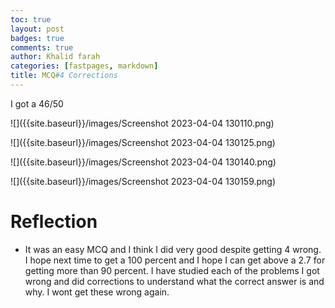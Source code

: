 ```yaml
---
toc: true
layout: post
badges: true
comments: true
author: Khalid farah
categories: [fastpages, markdown]
title: MCQ#4 Corrections
---
```

 
I got a 46/50

![]({{site.baseurl}}/images/Screenshot 2023-04-04 130110.png)

![]({{site.baseurl}}/images/Screenshot 2023-04-04 130125.png)

![]({{site.baseurl}}/images/Screenshot 2023-04-04 130140.png)

![]({{site.baseurl}}/images/Screenshot 2023-04-04 130159.png)

# Reflection
- It was an easy MCQ and I think I did very good despite getting 4 wrong. I hope next time to get a 100 percent and I hope I can get above a 2.7 for getting more than 90 percent. I have studied each of the problems I got wrong and did corrections to understand what the correct answer is and why. I wont get these wrong again.

